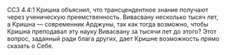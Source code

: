 ССЗ 4.4:1	Кришна объяснил, что трансцендентное знание получают через ученическую преемственность. Вивасвану несколько тысяч лет, а Кришна — современник Арджуны, так как тогда возможно, чтобы Кришна преподавал эту науку Вивасвану за тысячи лет до этого? Этот вопрос, заданный ради блага других, дает Кришне возможность прямо сказать о Себе.